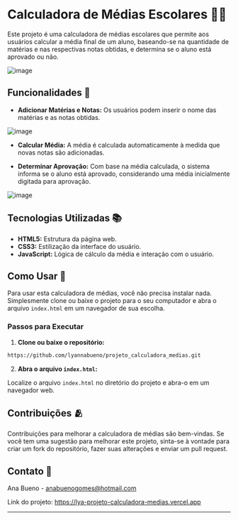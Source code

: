 # Calculadora de Médias Escolares 👩‍🏫

Este projeto é uma calculadora de médias escolares que permite aos usuários calcular a média final de um aluno, baseando-se na quantidade de matérias e nas respectivas notas obtidas, e determina se o aluno está aprovado ou não.

![image](https://github.com/lyannabueno/projeto_calculadora_medias/assets/130186281/faba1879-516a-44a0-be45-89bc9abc1a65)

## Funcionalidades 🌟

- **Adicionar Matérias e Notas:** Os usuários podem inserir o nome das matérias e as notas obtidas.

![image](https://github.com/lyannabueno/projeto_calculadora_medias/assets/130186281/c5e552f6-6980-4070-808e-6a115e84ce09)
  
- **Calcular Média:** A média é calculada automaticamente à medida que novas notas são adicionadas.
  
- **Determinar Aprovação:** Com base na média calculada, o sistema informa se o aluno está aprovado, considerando uma média inicialmente digitada para aprovação.

![image](https://github.com/lyannabueno/projeto_calculadora_medias/assets/130186281/775b4e8c-477a-4468-a4b8-9071003eeed7)  

## Tecnologias Utilizadas 📚

- **HTML5:** Estrutura da página web.
- **CSS3:** Estilização da interface do usuário.
- **JavaScript:** Lógica de cálculo da média e interação com o usuário.

## Como Usar 🧮

Para usar esta calculadora de médias, você não precisa instalar nada. Simplesmente clone ou baixe o projeto para o seu computador e abra o arquivo `index.html` em um navegador de sua escolha.

### Passos para Executar

1. **Clone ou baixe o repositório:**

```bash
https://github.com/lyannabueno/projeto_calculadora_medias.git
```

2. **Abra o arquivo `index.html`:**

Localize o arquivo `index.html` no diretório do projeto e abra-o em um navegador web.

## Contribuições 🫂

Contribuições para melhorar a calculadora de médias são bem-vindas. Se você tem uma sugestão para melhorar este projeto, sinta-se à vontade para criar um fork do repositório, fazer suas alterações e enviar um pull request.

## Contato 📩

Ana Bueno - anabuenogomes@hotmail.com

Link do projeto: https://lya-projeto-calculadora-medias.vercel.app

---
